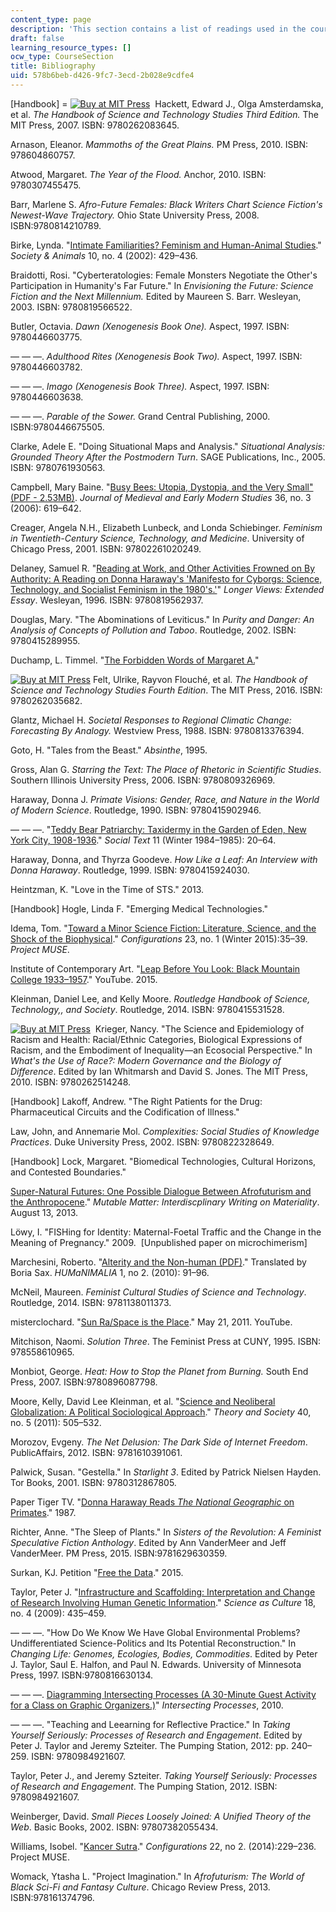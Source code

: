 ```yaml
---
content_type: page
description: 'This section contains a list of readings used in the course. '
draft: false
learning_resource_types: []
ocw_type: CourseSection
title: Bibliography
uid: 578b6beb-d426-9fc7-3ecd-2b028e9cdfe4
---
```

\[Handbook\] = [![Buy at MIT Press](/images/mp_logo.gif)](https://mitpress.mit.edu/9780262083645)  Hackett, Edward J., Olga Amsterdamska, et al. *The Handbook of Science and Technology Studies Third Edition.* The MIT Press, 2007. ISBN: 9780262083645. 

Arnason, Eleanor. *Mammoths of the Great Plains.* PM Press, 2010. ISBN: 978604860757.

Atwood, Margaret. *The Year of the Flood.* Anchor, 2010. ISBN: 9780307455475.

Barr, Marlene S. *Afro-Future Females: Black Writers Chart Science Fiction's Newest-Wave Trajectory.* Ohio State University Press, 2008. ISBN:9780814210789.

Birke, Lynda. "[Intimate Familiarities? Feminism and Human-Animal Studies](http://booksandjournals.brillonline.com/content/journals/10.1163/156853002320936917)." *Society & Animals* 10, no. 4 (2002): 429–436. 

Braidotti, Rosi. "Cyberteratologies: Female Monsters Negotiate the Other's Participation in Humanity's Far Future." In *Envisioning the Future: Science Fiction and the Next Millennium.* Edited by Maureen S. Barr. Wesleyan, 2003. ISBN: 9780819566522. 

Butler, Octavia. *Dawn (Xenogenesis Book One).* Aspect, 1997. ISBN: 9780446603775.

— — —. *Adulthood Rites (Xenogenesis Book Two).* Aspect, 1997. ISBN: 9780446603782. 

— — —. *Imago* *(Xenogenesis Book Three).* Aspect, 1997. ISBN: 9780446603638.

— — —. *Parable of the Sower.* Grand Central Publishing, 2000. ISBN:9780446675505.

Clarke, Adele E. "Doing Situational Maps and Analysis." *Situational Analysis: Grounded Theory After the Postmodern Turn*. SAGE Publications, Inc., 2005. ISBN: 9780761930563.

Campbell, Mary Baine. "[Busy Bees: Utopia, Dystopia, and the Very Small" (PDF - 2.53MB)](http://jmems.dukejournals.org/content/36/3/619.full.pdf). *Journal of Medieval and Early Modern Studies* 36, no. 3 (2006): 619–642. 

Creager, Angela N.H., Elizabeth Lunbeck, and Londa Schiebinger. *Feminism in Twentieth-Century Science, Technology, and Medicine*. University of Chicago Press, 2001. ISBN: 97802261020249. 

Delaney, Samuel R. "[Reading at Work, and Other Activities Frowned on By Authority: A Reading on Donna Haraway's 'Manifesto for Cyborgs: Science, Technology, and Socialist Feminism in the 1980's.'](https://muse.jhu.edu/book/1820)" *Longer Views: Extended Essay*. Wesleyan, 1996. ISBN: 9780819562937.

Douglas, Mary. "The Abominations of Leviticus." In *Purity and Danger: An Analysis of Concepts of Pollution and Taboo*. Routledge, 2002. ISBN: 9780415289955. 

Duchamp, L. Timmel. "[The Forbidden Words of Margaret A.](http://ltimmelduchamp.com/stories/margaret.pdf)" 

[![Buy at MIT Press](/images/mp_logo.gif)](https://mitpress.mit.edu/9780262035682) Felt, Ulrike, Rayvon Flouché, et al. *The Handbook of Science and Technology Studies Fourth Edition*. The MIT Press, 2016. ISBN: 9780262035682.

Glantz, Michael H. *Societal Responses to Regional Climatic Change: Forecasting By Analogy.* Westview Press, 1988. ISBN: 9780813376394.

Goto, H. "Tales from the Beast." *Absinthe*, 1995. 

Gross, Alan G. *Starring the Text: The Place of Rhetoric in Scientific Studies*. Southern Illinois University Press, 2006. ISBN: 9780809326969. 

Haraway, Donna J. *Primate Visions: Gender, Race, and Nature in the World of Modern Science*. Routledge, 1990. ISBN: 9780415902946.

— — —. "[Teddy Bear Patriarchy: Taxidermy in the Garden of Eden, New York City, 1908-1936](https://www.jstor.org/stable/466593?seq=1#page_scan_tab_contents)." *Social Text* 11 (Winter 1984–1985): 20–64. 

Haraway, Donna, and Thyrza Goodeve. *How Like a Leaf: An Interview with Donna Haraway*. Routledge, 1999. ISBN: 9780415924030.

Heintzman, K. "Love in the Time of STS." 2013. 

\[Handbook\] Hogle, Linda F. "Emerging Medical Technologies." 

Idema, Tom. "[Toward a Minor Science Fiction: Literature, Science, and the Shock of the Biophysical](https://muse.jhu.edu/article/576939)." *Configurations* 23, no. 1 (Winter 2015):35–39. *Project MUSE*. 

Institute of Contemporary Art. "[Leap Before You Look: Black Mountain College 1933–1957](https://www.youtube.com/watch?v=9URP8GgSg5M)." YouTube. 2015.

Kleinman, Daniel Lee, and Kelly Moore. *Routledge Handbook of Science, Technology,, and Society*. Routledge, 2014. ISBN: 9780415531528. 

[![Buy at MIT Press](/images/mp_logo.gif)](https://mitpress.mit.edu/9780262514248)  Krieger, Nancy. "The Science and Epidemiology of Racism and Health: Racial/Ethnic Categories, Biological Expressions of Racism, and the Embodiment of Inequality—an Ecosocial Perspective." In *What's the Use of Race?: Modern Governance and the Biology of Difference*. Edited by Ian Whitmarsh and David S. Jones. The MIT Press, 2010. ISBN: 9780262514248.

\[Handbook\] Lakoff, Andrew. "The Right Patients for the Drug: Pharmaceutical Circuits and the Codification of Illness." 

Law, John, and Annemarie Mol. *Complexities: Social Studies of Knowledge Practices*. Duke University Press, 2002. ISBN: 9780822328649. 

\[Handbook\] Lock, Margaret. "Biomedical Technologies, Cultural Horizons, and Contested Boundaries."

[Super-Natural Futures: One Possible Dialogue Between Afrofuturism and the Anthropocene](https://mutablematter.wordpress.com/2013/08/13/super-natural-futures-one-possible-dialogue-between-afrofuturism-and-the-anthropocene/)." *Mutable Matter: Interdiscplinary Writing on Materiality*. August 13, 2013. 

Löwy, I. "FISHing for Identity: Maternal-Foetal Traffic and the Change in the Meaning of Pregnancy." 2009.  \[Unpublished paper on microchimerism\]

Marchesini, Roberto. "[Alterity and the Non-human (PDF)](http://www.depauw.edu/humanimalia/issue02/pdfs/Marchesini.pdf)." Translated by Boria Sax. *HUMaNIMALIA* 1, no 2. (2010): 91–96. 

McNeil, Maureen. *Feminist Cultural Studies of Science and Technology*. Routledge, 2014. ISBN: 9781138011373. 

misterclochard. "[Sun Ra/Space is the Place](https://www.youtube.com/watch?v=dokLwszdUgY)." May 21, 2011. YouTube. 

Mitchison, Naomi. *Solution Three*. The Feminist Press at CUNY, 1995. ISBN: 978558610965. 

Monbiot, George. *Heat: How to Stop the Planet from Burning.* South End Press, 2007. ISBN:9780896087798.

Moore, Kelly, David Lee Kleinman, et al. "[Science and Neoliberal Globalization: A Political Sociological Approach](https://link.springer.com/article/10.1007/s11186-011-9147-3)." *Theory and Society* 40, no. 5 (2011): 505–532.

Morozov, Evgeny. *The Net Delusion: The Dark Side of Internet Freedom*. PublicAffairs, 2012. ISBN: 9781610391061. 

Palwick, Susan. "Gestella." In *Starlight 3*. Edited by Patrick Nielsen Hayden. Tor Books, 2001. ISBN: 9780312867805.

Paper Tiger TV. "[Donna Haraway Reads *The National Geographic* on Primates](https://www.cctv.org/watch-tv/programs/donna-haraway-reads-national-geographic-primates-ted-koppels-long-march-viewed-dan)." 1987. 

Richter, Anne. "The Sleep of Plants." In *Sisters of the Revolution: A Feminist Speculative Fiction Anthology*. Edited by Ann VanderMeer and Jeff VanderMeer. PM Press, 2015. ISBN:9781629630359.

Surkan, KJ. Petition "[Free the Data](https://www.change.org/p/mark-c-capone-ceo-of-myriad-genetics-myriad-genetics-give-us-our-damn-brca-data?recruiter=2866415&utm_source=share_for_starters&utm_medium=copyLink)." 2015. 

Taylor, Peter J. "[Infrastructure and Scaffolding: Interpretation and Change of Research Involving Human Genetic Information](http://www.tandfonline.com/doi/abs/10.1080/09505430902946649)." *Science as Culture* 18, no. 4 (2009): 435–459. 

— — —. "How Do We Know We Have Global Environmental Problems? Undifferentiated Science-Politics and Its Potential Reconstruction." In *Changing Life: Genomes, Ecologies, Bodies, Commodities*. Edited by Peter J. Taylor, Saul E. Halfon, and Paul N. Edwards. University of Minnesota Press, 1997. ISBN:9780816630134.

— — —. [Diagramming Intersecting Processes (A 30-Minute Guest Activity for a Class on Graphic Organizers.)](https://pjt111.wordpress.com/2014/04/22/diagramming-intersecting-processes-a-30-minute-guest-activity-for-a-class-on-graphic-organizers/)" *Intersecting Processes*, 2010. 

— — —. "Teaching and Leearning for Reflective Practice." In *Taking Yourself Seriously: Processes of Research and Engagement*. Edited by Peter J. Taylor and Jeremy Szteiter. The Pumping Station, 2012: pp. 240–259. ISBN: 9780984921607.  

Taylor, Peter J., and Jeremy Szteiter. *Taking Yourself Seriously: Processes of Research and Engagement*. The Pumping Station, 2012. ISBN: 9780984921607.

Weinberger, David. *Small Pieces Loosely Joined: A Unified Theory of the Web*. Basic Books, 2002. ISBN: 97807382055434.

Williams, Isobel. "[Kancer Sutra](https://muse.jhu.edu/article/555899)." *Configurations* 22, no 2. (2014):229–236. Project MUSE. 

Womack, Ytasha L. "Project Imagination." In *Afrofuturism: The World of Black Sci-Fi and Fantasy Culture*. Chicago Review Press, 2013. ISBN:978161374796.